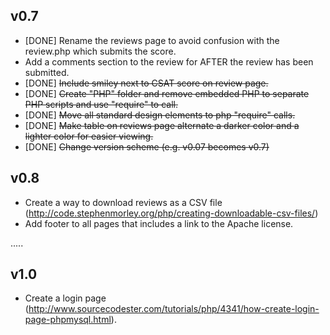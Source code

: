 v0.7
-----

 - [DONE] Rename the reviews page to avoid confusion with the review.php which submits the score.
 - Add a comments section to the review for AFTER the review has been submitted.
 - [DONE] ~~Include smiley next to CSAT score on review page.~~
 - [DONE] ~~Create "PHP" folder and remove embedded PHP to separate PHP scripts and use "require" to call.~~
 - [DONE] ~~Move all standard design elements to php "require" calls.~~
 - [DONE] ~~Make table on reviews page alternate a darker color and a lighter color for easier viewing.~~
 - [DONE] ~~Change version scheme (e.g. v0.07 becomes v0.7)~~

v0.8
-----

 - Create a way to download reviews as a CSV file (http://code.stephenmorley.org/php/creating-downloadable-csv-files/)
 - Add footer to all pages that includes a link to the Apache license.

.....

v1.0
-----
 
 - Create a login page (http://www.sourcecodester.com/tutorials/php/4341/how-create-login-page-phpmysql.html).
